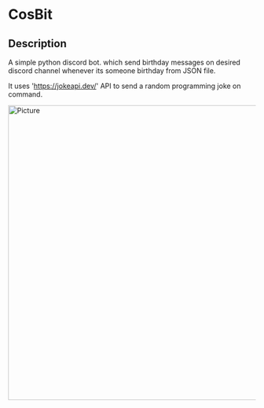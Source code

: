 # CosBit
## Description
A simple python discord bot. which send birthday messages on desired discord channel whenever its someone birthday from JSON file.

It uses 'https://jokeapi.dev/' API to send a random programming joke on command.



<img src="https://imgs.search.brave.com/mnshUiBhtEnWSmaP09WnSptLvBin5jpg7Cl1e6hHu-E/rs:fit:860:0:0:0/g:ce/aHR0cHM6Ly93d3cu/ZG9hYmxlZGFubnku/Y29tL3N0YXRpYy8z/M2VmODczN2VjOTM0/MTYzMjBkYWI3OTVk/NGEzOTljNS82MjQw/Ny8xLmpwZw" 
        alt="Picture" 
        width="800" 
        height="600" 
        style="display: block; margin: 0 auto" />

